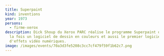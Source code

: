 ```yaml
---
title: Superpaint
kind: inventions
year: 1973
persons:
  - firme-xerox
description: Dick Shoup du Xerox PARC réalise le programme Superpaint qui est à
  la fois un logiciel de dessin en couleurs et aussi le premier logiciel
  d'effets vidéo numériques.
image: /images/events/70a3d3fe5208c3cc7cf479f59f1b62c7.png
---
```

